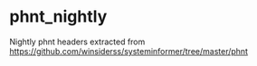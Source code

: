 # phnt_nightly
Nightly phnt headers extracted from https://github.com/winsiderss/systeminformer/tree/master/phnt
